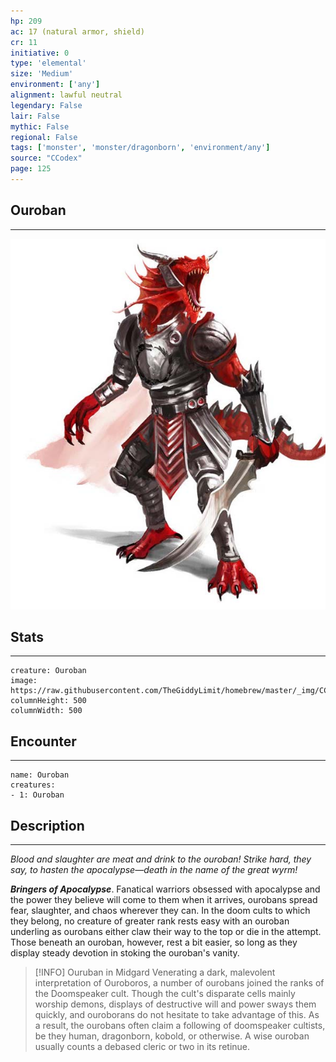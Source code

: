 ```yaml
---
hp: 209
ac: 17 (natural armor, shield)
cr: 11
initiative: 0
type: 'elemental'    
size: 'Medium'
environment: ['any']
alignment: lawful neutral
legendary: False
lair: False
mythic: False
regional: False
tags: ['monster', 'monster/dragonborn', 'environment/any']
source: "CCodex"
page: 125
---
```


## Ouroban
---

![|600](https://raw.githubusercontent.com/TheGiddyLimit/homebrew/master/_img/CCodex/ouroban.jpg)

## Stats
---

```statblock
creature: Ouroban
image: https://raw.githubusercontent.com/TheGiddyLimit/homebrew/master/_img/CCodex/ouroban_token.png
columnHeight: 500
columnWidth: 500
```

## Encounter
---

```encounter-table
name: Ouroban
creatures:
- 1: Ouroban
```

## Description
---
_Blood and slaughter are meat and drink to the ouroban! Strike hard, they say, to hasten the apocalypse—death in the name of the great wyrm!_

**_Bringers of Apocalypse_**. Fanatical warriors obsessed with apocalypse and the power they believe will come to them when it arrives, ourobans spread fear, slaughter, and chaos wherever they can. In the doom cults to which they belong, no creature of greater rank rests easy with an ouroban underling as ourobans either claw their way to the top or die in the attempt. Those beneath an ouroban, however, rest a bit easier, so long as they display steady devotion in stoking the ouroban's vanity.


> [!INFO] Ouruban in Midgard
>Venerating a dark, malevolent interpretation of Ouroboros, a number of ourobans joined the ranks of the Doomspeaker cult. Though the cult's disparate cells mainly worship demons, displays of destructive will and power sways them quickly, and ouroborans do not hesitate to take advantage of this. As a result, the ourobans often claim a following of doomspeaker cultists, be they human, dragonborn, kobold, or otherwise. A wise ouroban usually counts a debased cleric or two in its retinue.




